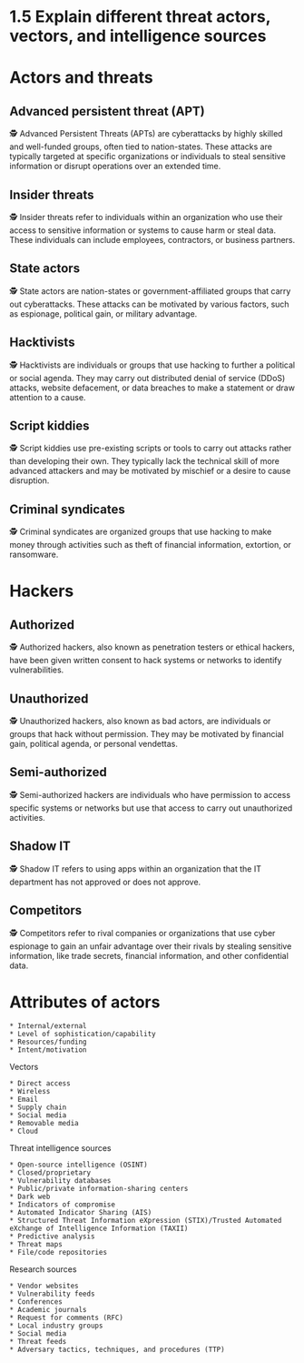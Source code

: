 # 1.5 Explain different threat actors, vectors, and intelligence sources

# Actors and threats
## Advanced persistent threat (APT)
🕵️ Advanced Persistent Threats (APTs) are cyberattacks by highly skilled and well-funded groups, often tied to nation-states. These attacks are typically targeted at specific organizations or individuals to steal sensitive information or disrupt operations over an extended time.
## Insider threats
🕵️ Insider threats refer to individuals within an organization who use their access to sensitive information or systems to cause harm or steal data. These individuals can include employees, contractors, or business partners.
## State actors
🕵️ State actors are nation-states or government-affiliated groups that carry out cyberattacks. These attacks can be motivated by various factors, such as espionage, political gain, or military advantage.
## Hacktivists
🕵️ Hacktivists are individuals or groups that use hacking to further a political or social agenda. They may carry out distributed denial of service (DDoS) attacks, website defacement, or data breaches to make a statement or draw attention to a cause.
## Script kiddies
🕵️ Script kiddies use pre-existing scripts or tools to carry out attacks rather than developing their own. They typically lack the technical skill of more advanced attackers and may be motivated by mischief or a desire to cause disruption.
## Criminal syndicates
🕵️ Criminal syndicates are organized groups that use hacking to make money through activities such as theft of financial information, extortion, or ransomware.

# Hackers
## Authorized
🕵️ Authorized hackers, also known as penetration testers or ethical hackers, have been given written consent to hack systems or networks to identify vulnerabilities.
## Unauthorized
🕵️ Unauthorized hackers, also known as bad actors, are individuals or groups that hack without permission. They may be motivated by financial gain, political agenda, or personal vendettas.
## Semi-authorized
🕵️ Semi-authorized hackers are individuals who have permission to access specific systems or networks but use that access to carry out unauthorized activities.
## Shadow IT
🕵️ Shadow IT refers to using apps within an organization that the IT department has not approved or does not approve.
## Competitors
🕵️ Competitors refer to rival companies or organizations that use cyber espionage to gain an unfair advantage over their rivals by stealing sensitive information, like trade secrets, financial information, and other confidential data.

# Attributes of actors

    * Internal/external
    * Level of sophistication/capability
    * Resources/funding
    * Intent/motivation

Vectors

    * Direct access
    * Wireless
    * Email
    * Supply chain
    * Social media
    * Removable media
    * Cloud

Threat intelligence sources
    
    * Open-source intelligence (OSINT)
    * Closed/proprietary
    * Vulnerability databases
    * Public/private information-sharing centers
    * Dark web
    * Indicators of compromise
    * Automated Indicator Sharing (AIS)
    * Structured Threat Information eXpression (STIX)/Trusted Automated eXchange of Intelligence Information (TAXII) 
    * Predictive analysis
    * Threat maps
    * File/code repositories

Research sources
    
    * Vendor websites
    * Vulnerability feeds
    * Conferences
    * Academic journals
    * Request for comments (RFC)
    * Local industry groups
    * Social media
    * Threat feeds
    * Adversary tactics, techniques, and procedures (TTP)